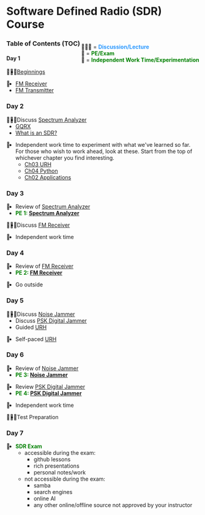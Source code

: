 # Software Defined Radio (SDR) Course

<div style=float:right>
  
👨🏽‍🏫 = <span style="color: #2c99ff"><b>Discussion/Lecture</b></span>  
🧠 = <span style="color: green"><b>PE/Exam</b></span>  
🔬 = <span style="color: green"><b>Independent Work Time/Experimentation</b></span>
</div>

### Table of Contents (TOC)

#### Day 1

<div style=float:left>👨🏽‍🏫</div> 

- [Beginnings][010_Beginnings]

<div style=float:left>🔬</div>

- [FM Receiver][030_GRC_FM_Receiver]
- [FM Transmitter][040_GRC_FM_Transmitter]

### Day 2

<div style=float:left>👨🏽‍🏫</div> 

- Discuss [Spectrum Analyzer][020_GRC_Spectrum_Analyzer]
- [GQRX][050_gqrx_FM_Receive.md]
- [What is an SDR?](https://github.com/python-can-define-radio/sdr-course/blob/main/classroom_activities/Ch01_Diving_in_Headfirst/060_What_is_an_SDR.md)

<div style=float:left>🔬</div>

- Independent work time to experiment with what we've learned so far.
  For those who wish to work ahead, look at these. Start from the top of whichever chapter you find interesting.
    - [Ch03 URH][Ch_URH]
    - [Ch04 Python][Ch_Python]
    - [Ch02 Applications][Ch_Applic]

### Day 3

<div style=float:left>🧠</div> 

- Review of [Spectrum Analyzer][020_GRC_Spectrum_Analyzer]
- <span style="color: green"><b>PE 1: [Spectrum Analyzer][020_GRC_Spectrum_Analyzer]</b></span>

<div style=float:left>👨🏽‍🏫</div> 

- Discuss [FM Receiver][030_GRC_FM_Receiver]

<div style=float:left>🔬</div>

- Independent work time

### Day 4

<div style=float:left>🧠</div> 

- Review of [FM Receiver][030_GRC_FM_Receiver]
- <span style="color: green"><b>PE 2: [FM Receiver][030_GRC_FM_Receiver]</b></span>

<div style=float:left>🔬</div>

- Go outside

### Day 5

<div style=float:left>👨🏽‍🏫</div> 

- Discuss [Noise Jammer][020_Noise_Jammer]
- Discuss [PSK Digital Jammer][021_Digital_Jammer]
- Guided [URH][010_Install_URH] 

<div style=float:left>🔬</div>

- Self-paced [URH][Ch_URH]

### Day 6

<div style=float:left>🧠</div> 

- Review of [Noise Jammer][020_Noise_Jammer]
- <span style="color: green"><b>PE 3: [Noise Jammer][020_Noise_Jammer]</b></span>

<div style=float:left>🧠</div> 

- Review [PSK Digital Jammer][021_Digital_Jammer]
- <span style="color: green"><b>PE 4: [PSK Digital Jammer][021_Digital_Jammer]</b></span>

<div style=float:left>🔬</div>

- Independent work time

<div style=float:left>👨🏽‍🏫</div>

- Test Preparation

### Day 7

<div style=float:left>🧠</div> 

- <span style="color: green"><b>SDR Exam</b></span>
  - accessible during the exam:
      - github lessons
      - rich presentations
      - personal notes/work
  - not accessible during the exam:
    - samba
    - search engines
    - online AI
    - any other online/offline source not approved by your instructor
  
<!--


<div style=float:left>👩🏽‍🏫</div>  

- [Transmit-and-Receive-Pure-Sine][010-Transmit-and-Receive-Pure-Sine] 
- [Numpy][011_numpy] 
- [Matplotlib][012_matplotlib] 
- [Sample Rates: Intro][020_Sample_Rates_Intro] 
- [Sample Rates: CPU temps][021_Sample_Rates_CPU_temps] 
- [Sample Rates: Turtle][022_Sample_Rates_turtle_ripples] 
- [Sample Rates: Practice Problems Python][023_Sample_Rates_py_practice]
- [Sample Rates: Practice Problems GRC][024_Sample_Rates_grc_practice] 
- [Sample rates: Repeat block][025_Sample_Rates_RepeatBlock] 
- [Sample rates: Realistic Data][026_Sample_Rates_RealisticData]  
- [Interpolation and Decimation][027_Interpolation_and_Decimation]  
- [Oversampling and Undersampling][030_Oversampling_Undersampling]  
- [Unicode and file source][040_Unicode_and_File_Source]  
- [Additional Practice][099_Additional_Practice]  

<div style=float:left>👨‍🏫</div>  

- [Install URH][010_Install_URH]  
- [Modulation][020_Modulation]  
- [Generate a signal][030_Generate_a_signal]  
- [Interpret unknown signal][040_Interpret_unknown_signal]  

<div style=float:left>🔬</div>

- [Interpret Unknown noisy signal][050_Interpret_unknown_noisy_signal] 
- [Cropping a signal][060_Cropping_a_signal] 
- [Interpret multiple noisy signals 1][070_Interpret_multiple_noisy_signals]
- [Interpret multiple noisy signals 2][080_Interpret_multiple_noisy_signals]  
- [Record a real signal][090_Record_a_real_signal]  

<div style=float:left>👩‍🏫</div>   

- [OOK Waves][020_pcdr_ook_waves] 
- [Frequency domain real][030_pcdr_frequency_domain_Real] 
- [Frequency domain complex][040_pcdr_frequency_domain_Complex] 

<div style=float:left>👨🏽‍🏫</div> 

-->

[010_Beginnings]: https://github.com/python-can-define-radio/sdr-course/blob/main/classroom_activities/Ch01_Diving_in_Headfirst/010_Beginnings.md
[050_gqrx_FM_Receive.md]: https://github.com/python-can-define-radio/sdr-course/blob/main/classroom_activities/Ch01_Diving_in_Headfirst/050_gqrx_FM_Receive.md
[060_What_is_an_SDR]: https://github.com/python-can-define-radio/sdr-course/blob/main/classroom_activities/Ch01_Diving_in_Headfirst/060_What_is_an_SDR.md
[020_GRC_Spectrum_Analyzer]: https://github.com/python-can-define-radio/sdr-course/blob/main/classroom_activities/Ch01_Diving_in_Headfirst/020_GRC_Spectrum_Analyzer.md
[030_GRC_FM_Receiver]: https://github.com/python-can-define-radio/sdr-course/blob/main/classroom_activities/Ch01_Diving_in_Headfirst/030_GRC_FM_Receiver.md
[040_GRC_FM_Transmitter]: https://github.com/python-can-define-radio/sdr-course/blob/main/classroom_activities/Ch01_Diving_in_Headfirst/040_GRC_FM_Transmitter.md
[010-Transmit-and-Receive-Pure-Sine]: https://github.com/python-can-define-radio/sdr-course/blob/main/classroom_activities/Ch02_Basics/010-Transmit-and-Receive-Pure-Sine.md
[011_numpy]: https://github.com/python-can-define-radio/sdr-course/blob/main/classroom_activities/Ch02_Basics/011_numpy.md
[012_matplotlib]: https://github.com/python-can-define-radio/sdr-course/blob/main/classroom_activities/Ch02_Basics/012_matplotlib.md
[020_Sample_Rates_Intro]: https://github.com/python-can-define-radio/sdr-course/blob/main/classroom_activities/Ch02_Basics/020_Sample_Rates_Intro.md
[021_Sample_Rates_CPU_temps]: https://github.com/python-can-define-radio/sdr-course/blob/main/classroom_activities/Ch02_Basics/021_Sample_Rates_CPU_temps.md
[022_Sample_Rates_turtle_ripples]: https://github.com/python-can-define-radio/sdr-course/blob/main/classroom_activities/Ch02_Basics/022_Sample_Rates_turtle_ripples.md
[023_Sample_Rates_py_practice]: https://github.com/python-can-define-radio/sdr-course/blob/main/classroom_activities/Ch02_Basics/023_Sample_Rates_py_practice.md
[024_Sample_Rates_grc_practice]: https://github.com/python-can-define-radio/sdr-course/blob/main/classroom_activities/Ch02_Basics/024_Sample_Rates_grc_practice.md
[025_Sample_Rates_RepeatBlock]: https://github.com/python-can-define-radio/sdr-course/blob/main/classroom_activities/Ch02_Basics/025_Sample_Rates_RepeatBlock.md
[026_Sample_Rates_RealisticData]: https://github.com/python-can-define-radio/sdr-course/blob/main/classroom_activities/Ch02_Basics/026_Sample_Rates_RealisticData.md
[027_Interpolation_and_Decimation]: https://github.com/python-can-define-radio/sdr-course/blob/main/classroom_activities/Ch02_Basics/027_Interpolation_and_Decimation.md
[030_Oversampling_Undersampling]: https://github.com/python-can-define-radio/sdr-course/blob/main/classroom_activities/Ch02_Basics/030_Oversampling_Undersampling.md
[040_Unicode_and_File_Source]: https://github.com/python-can-define-radio/sdr-course/blob/main/classroom_activities/Ch02_Basics/040_Unicode_and_File_Source.md
[099_Additional_Practice]: https://github.com/python-can-define-radio/sdr-course/blob/main/classroom_activities/Ch02_Basics/099_Additional_Practice.md
[Ch_URH]: https://github.com/python-can-define-radio/sdr-course/blob/main/classroom_activities/Ch03_Analyzing_Signals_URH/

[010_Install_URH]: https://github.com/python-can-define-radio/sdr-course/blob/main/classroom_activities/Ch03_Analyzing_Signals_URH/010_Install_URH.md
[020_Modulation]: https://github.com/python-can-define-radio/sdr-course/blob/main/classroom_activities/Ch03_Analyzing_Signals_URH/020_Modulation.md
[030_Generate_a_signal]: https://github.com/python-can-define-radio/sdr-course/blob/main/classroom_activities/Ch03_Analyzing_Signals_URH/030_Generate_a_signal.md
[040_Interpret_unknown_signal]: https://github.com/python-can-define-radio/sdr-course/blob/main/classroom_activities/Ch03_Analyzing_Signals_URH/040_Interpret_unknown_signal.md
[050_Interpret_unknown_noisy_signal]: https://github.com/python-can-define-radio/sdr-course/blob/main/classroom_activities/Ch03_Analyzing_Signals_URH/050_Interpret_unknown_noisy_signal.md
[060_Cropping_a_signal]: https://github.com/python-can-define-radio/sdr-course/blob/main/classroom_activities/Ch03_Analyzing_Signals_URH/060_Cropping_a_signal.md
[070_Interpret_multiple_noisy_signals]: https://github.com/python-can-define-radio/sdr-course/blob/main/classroom_activities/Ch03_Analyzing_Signals_URH/070_Interpret_multiple_noisy_signals.md
[080_Interpret_multiple_noisy_signals]: https://github.com/python-can-define-radio/sdr-course/blob/main/classroom_activities/Ch03_Analyzing_Signals_URH/080_Interpret_multiple_noisy_signals.md
[090_Record_a_real_signal]: https://github.com/python-can-define-radio/sdr-course/blob/main/classroom_activities/Ch03_Analyzing_Signals_URH/090_Record_a_real_signal.md
[020_Noise_Jammer]: https://github.com/python-can-define-radio/sdr-course/blob/main/classroom_activities/Ch02_Applications/020_Noise_Jammer.md
[Ch_Python]: https://github.com/python-can-define-radio/sdr-course/blob/main/classroom_activities/Ch04_Analyzing_Signals_Python/
[010_pcdr_ook_tx_intro]: https://github.com/python-can-define-radio/sdr-course/blob/main/classroom_activities/Ch04_Analyzing_Signals_Python/010_pcdr_ook_tx_intro.md
[020_pcdr_ook_waves]: https://github.com/python-can-define-radio/sdr-course/blob/main/classroom_activities/Ch04_Analyzing_Signals_Python/020_pcdr_ook_waves.md
[030_pcdr_frequency_domain_Real]: https://github.com/python-can-define-radio/sdr-course/blob/main/classroom_activities/Ch04_Analyzing_Signals_Python/030_pcdr_frequency_domain_Real.md
[040_pcdr_frequency_domain_Complex]: https://github.com/python-can-define-radio/sdr-course/blob/main/classroom_activities/Ch04_Analyzing_Signals_Python/040_pcdr_frequency_domain_Complex.md
[050_pcdr_simple]: https://github.com/python-can-define-radio/sdr-course/blob/main/classroom_activities/Ch04_Analyzing_Signals_Python/050_pcdr_simple.md
[Ch_Applic]: https://github.com/python-can-define-radio/sdr-course/blob/main/classroom_activities/Ch02_Applications/
[021_Digital_Jammer]: https://github.com/python-can-define-radio/sdr-course/blob/main/classroom_activities/Ch02_Applications/021_PSK_Digital_Jammer.md
